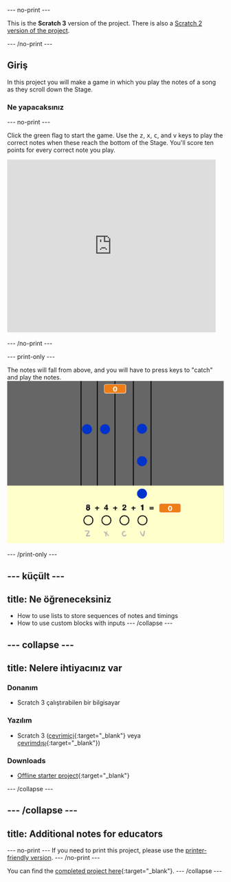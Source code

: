 \--- no-print \---

This is the **Scratch 3** version of the project. There is also a [Scratch 2 version of the project](https://projects.raspberrypi.org/en/projects/binary-hero-scratch2).

\--- /no-print \---

## Giriş

In this project you will make a game in which you play the notes of a song as they scroll down the Stage.

### Ne yapacaksınız

\--- no-print \---

Click the green flag to start the game. Use the <kbd>z</kbd>, <kbd>x</kbd>, <kbd>c</kbd>, and <kbd>v</kbd> keys to play the correct notes when these reach the bottom of the Stage. You'll score ten points for every correct note you play.

<div class="scratch-preview">
  <iframe allowtransparency="true" width="485" height="402" src="https://scratch.mit.edu/projects/embed/259028053/?autostart=false" frameborder="0" scrolling="no"></iframe>
</div>

\--- /no-print \---

\--- print-only \---

The notes will fall from above, and you will have to press keys to "catch" and play the notes. ![showcase](images/showcase.png)

\--- /print-only \---

## \--- küçült \---

## title: Ne öğreneceksiniz

+ How to use lists to store sequences of notes and timings
+ How to use custom blocks with inputs \--- /collapse \---

## \--- collapse \---

## title: Nelere ihtiyacınız var

### Donanım

+ Scratch 3 çalıştırabilen bir bilgisayar

### Yazılım

+ Scratch 3 ([çevrimiçi](http://rpf.io/scratchon){:target="_blank"} veya [çevrimdışı](http://rpf.io/scratchoff){:target="_blank"})

### Downloads

+ [Offline starter project](http://rpf.io/p/en/binary-hero-go){:target="_blank"}

\--- /collapse \---

## \--- /collapse \---

## title: Additional notes for educators

\--- no-print \--- If you need to print this project, please use the [printer-friendly version](https://projects.raspberrypi.org/en/projects/binary-hero/print). \--- /no-print \---

You can find the [completed project here](http://rpf.io/p/en/binary-hero-get){:target="_blank"}. \--- /collapse \---
